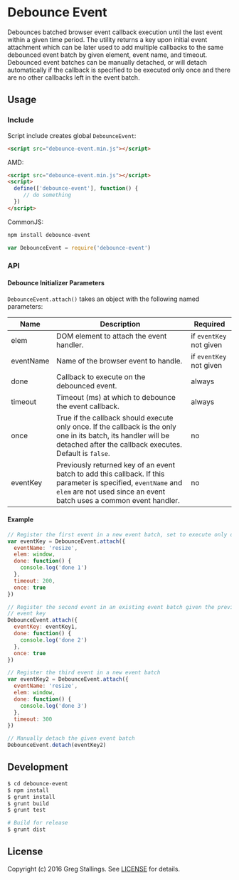 # Debounce Event

Debounces batched browser event callback execution until the last event within a given time period. The utility returns a key upon initial event attachment which can be later used to add multiple callbacks to the same debounced event batch by given element, event name, and timeout. Debounced event batches can be manually detached, or will detach automatically if the callback is specified to be executed only once and there are no other callbacks left in the event batch.

## Usage

### Include

Script include creates global `DebounceEvent`:

```html
<script src="debounce-event.min.js"></script>
```


AMD:

```html
<script src="debounce-event.min.js"></script>
<script>
  define(['debounce-event'], function() {
     // do something
  })
</script>
```


CommonJS:

```bash
npm install debounce-event
```

```javascript
var DebounceEvent = require('debounce-event')
```

### API

#### Debounce Initializer Parameters

`DebounceEvent.attach()` takes an object with the following named parameters:

| Name | Description | Required |
| ---- | ----------- | -------- |
| elem | DOM element to attach the event handler. | if `eventKey` not given |
| eventName | Name of the browser event to handle. | if `eventKey` not given |
| done | Callback to execute on the debounced event. | always |
| timeout | Timeout (ms) at which to debounce the event callback. | always |
| once | True if the callback should execute only once. If the callback is the only one in its batch, its handler will be detached after the callback executes. Default is `false`. | no |
| eventKey | Previously returned key of an event batch to add this callback. If this parameter is specified, `eventName` and `elem` are not used since an event batch uses a common event handler. | no |

#### Example

```javascript
// Register the first event in a new event batch, set to execute only once
var eventKey = DebounceEvent.attach({
  eventName: 'resize',
  elem: window,
  done: function() {
    console.log('done 1')
  },
  timeout: 200,
  once: true
})

// Register the second event in an existing event batch given the previous
// event key
DebounceEvent.attach({
  eventKey: eventKey1,
  done: function() {
    console.log('done 2')
  },
  once: true
})

// Register the third event in a new event batch
var eventKey2 = DebounceEvent.attach({
  eventName: 'resize',
  elem: window,
  done: function() {
    console.log('done 3')
  },
  timeout: 300
})

// Manually detach the given event batch
DebounceEvent.detach(eventKey2)
```

## Development

```bash
$ cd debounce-event
$ npm install
$ grunt install
$ grunt build
$ grunt test

# Build for release
$ grunt dist
```

## License

Copyright (c) 2016 Greg Stallings. See [LICENSE](https://github.com/gregstallings/debounce-event/blob/master/LICENSE) for details.
